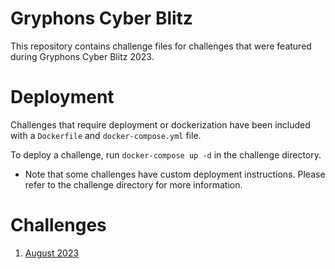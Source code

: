 # Gryphons Cyber Blitz

This repository contains challenge files for challenges that were featured during Gryphons Cyber Blitz 2023.

# Deployment 

Challenges that require deployment or dockerization have been included with a `Dockerfile` and `docker-compose.yml` file.

To deploy a challenge, run `docker-compose up -d` in the challenge directory.

- Note that some challenges have custom deployment instructions. Please refer to the challenge directory for more information.

# Challenges
1. [August 2023](./august)
